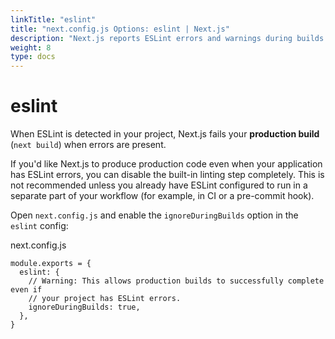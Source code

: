 ```yaml
---
linkTitle: "eslint"
title: "next.config.js Options: eslint | Next.js"
description: "Next.js reports ESLint errors and warnings during builds by default. Learn how to opt-out of this behavior here."
weight: 8
type: docs
---
```


# eslint

When ESLint is detected in your project, Next.js fails your **production build** (`next build`) when errors are present.

If you'd like Next.js to produce production code even when your application has ESLint errors, you can disable the built-in linting step completely. This is not recommended unless you already have ESLint configured to run in a separate part of your workflow (for example, in CI or a pre-commit hook).

Open `next.config.js` and enable the `ignoreDuringBuilds` option in the `eslint` config:


next.config.js
```
module.exports = {
  eslint: {
    // Warning: This allows production builds to successfully complete even if
    // your project has ESLint errors.
    ignoreDuringBuilds: true,
  },
}
```
